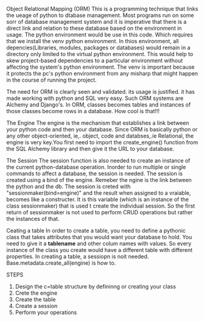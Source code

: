 Object Relational Mapping (ORM)
This is a programming technique that links the ueage of python to dtabase management.
Most programs run on some sorr of database management system and it is imperative that
there is a direct link and relation to these database based on the environment in usage.
 The python environment would be use in this code. Which requires that we install the venv
python environment. In thios environment, all depencies(Libraries, modules, packages or databases) 
would remain in a directory only limited to the virtual python environment. This 
would help to skew project-based dependencies to a particular environment without affecting
the system's python environment. The venv is important because it protects the pc's python environment from
any misharp that might happen in the course of running the project. 

The need for ORM is clearly seen and validated. its usage is justified. it has made working with python and SQL
very easy. Such ORM systems are Alchemy and Django's. In ORM, classes becomes tables and instances of 
those classes become rows in a database. How cool is that!!!

The Engine
The engine is the mechanism that establishes a link between your python code and then your database.
Since ORM is basically python or any other object-oriented, ie,. object, code and databses,.ie Relational, 
the engine is very key.You first need to import the create_engine() function from the SQL Alchemy library
and then give it the URL to your database.

The Session
The session function is also needed to create an instance of the current python-database operation.
Inorder to run multiple or single commands to affect a database, the session is needed. The session is 
created using a bind of the engine. Remeber the ngine is the link between the python and the db.
The session is creted with "sessionmaker(bind=engine)" and the result when assigned to a vraiable, 
becomes like a constructer. It is this variable (which is an instance of the class sessionmaker) that
is used t create the individual session. So the first return of sessionmaker is not used to perform
CRUD operations but rather the instances of that. 


Ceating a table
In order to create a table, you need to define a pythonic class that takes attributes that you would 
want your database to hold. You need to give it a __tablename__ and other colum names with values.
So every instance of the class you create would have a different table with different properties.
In creating a table, a sessiopn is noit needed. Base.metadata.create_all(engine) is how to. 

STEPS
1. Design the c=table structure by defininng or creating your class
2. Crete the engine
3. Create the table
4. Create a session
5. Perform your operations

